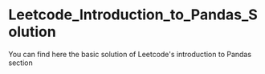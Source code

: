 # Leetcode_Introduction_to_Pandas_Solution
You can find here the basic solution of Leetcode's introduction to Pandas section
